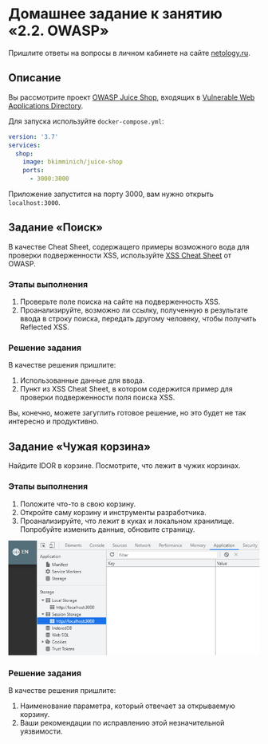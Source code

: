 # Домашнее задание к занятию «2.2. OWASP»

Пришлите ответы на вопросы в личном кабинете на сайте [netology.ru](https://netology.ru).

## Описание

Вы рассмотрите проект [OWASP Juice Shop](https://owasp.org/www-project-juice-shop/), входящих в [Vulnerable Web Applications Directory](https://owasp.org/www-project-vulnerable-web-applications-directory/).

Для запуска используйте `docker-compose.yml`:

```yaml
version: '3.7'
services:
  shop:
    image: bkimminich/juice-shop
    ports:
      - 3000:3000
```

Приложение запустится на порту 3000, вам нужно открыть `localhost:3000`.

## Задание «Поиск»

В качестве Cheat Sheet, содержащего примеры возможного вода для проверки подверженности XSS, используйте [XSS Cheat Sheet](https://owasp.org/www-community/xss-filter-evasion-cheatsheet) от OWASP.

### Этапы выполнения

1. Проверьте поле поиска на сайте на подверженность XSS.
2. Проанализируйте, возможно ли ссылку, полученную в результате ввода в строку поиска, передать другому человеку, чтобы получить Reflected XSS. 

### Решение задания

В качестве решения пришлите:
1. Использованные данные для ввода.
2. Пункт из XSS Cheat Sheet, в котором содержится пример для проверки подверженности поля поиска XSS.

Вы, конечно, можете загуглить готовое решение, но это будет не так интересно и продуктивно.

## Задание «Чужая корзина»

Найдите IDOR в корзине. Посмотрите, что лежит в чужих корзинах. 

### Этапы выполнения

1. Положите что-то в свою корзину. 
2. Откройте саму корзину и инструменты разработчика. 
3. Проанализируйте, что лежит в куках и локальном хранилище. Попробуйте изменить данные, обновите страницу. 

![](storage.png)

### Решение задания

В качестве решения пришлите:
1. Наименование параметра, который отвечает за открываемую корзину.
2. Ваши рекомендации по исправлению этой незначительной уязвимости.
